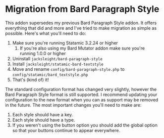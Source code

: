 # Migration from Bard Paragraph Style

This addon supersedes my previous Bard Paragraph Style addon. It offers everything that did and more and I've tried to make migration as simple as possible. Here's what you'll need to do:

1. Make sure you're running Statamic 3.2.24 or higher
    1. If you're also using my Bard Mutator addon make sure you're running 1.0.0 or higher
2. Uninstall `jacksleight/bard-paragraph-style`
3. Install `jacksleight/statamic-bard-textstyle`
4. Move and rename `config/bard-paragraph-style.php` to `config/statamic/bard_textstyle.php`
5. That's (kind of) it!

The standard configuration format has changed very slightly, however the Bard Paragraph Style format is still supported. I recommend updating your configuration to the new format when you can as support may be removed in the future. The most important changes you'll need to make are:

1. Each style should have a key.
2. Each style should have a type.
3. If you weren't using the button option you should add the global option so that your buttons continue to appear everywhere.